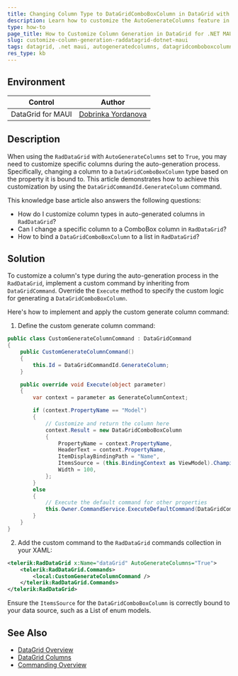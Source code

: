 ```yaml
---
title: Changing Column Type to DataGridComboBoxColumn in DataGrid with AutoGenerateColumns
description: Learn how to customize the AutoGenerateColumns feature in DataGrid by changing a column's type to DataGridComboBoxColumn in a .NET MAUI application.
type: how-to
page_title: How to Customize Column Generation in DataGrid for .NET MAUI
slug: customize-column-generation-raddatagrid-dotnet-maui
tags: datagrid, .net maui, autogeneratedcolumns, datagridcomboboxcolumn, custom command
res_type: kb
---
```


## Environment

| Control | Author | 
| ---- | ---- | 
| DataGrid for MAUI | [Dobrinka Yordanova](https://www.telerik.com/blogs/author/dobrinka-yordanova) | 

## Description

When using the `RadDataGrid` with `AutoGenerateColumns` set to `True`, you may need to customize specific columns during the auto-generation process. Specifically, changing a column to a `DataGridComboBoxColumn` type based on the property it is bound to. This article demonstrates how to achieve this customization by using the `DataGridCommandId.GenerateColumn` command.

This knowledge base article also answers the following questions:
- How do I customize column types in auto-generated columns in `RadDataGrid`?
- Can I change a specific column to a ComboBox column in `RadDataGrid`?
- How to bind a `DataGridComboBoxColumn` to a list in `RadDataGrid`?

## Solution

To customize a column's type during the auto-generation process in the `RadDataGrid`, implement a custom command by inheriting from `DataGridCommand`. Override the `Execute` method to specify the custom logic for generating a `DataGridComboBoxColumn`.

Here's how to implement and apply the custom generate column command:

1. Define the custom generate column command:

```csharp
public class CustomGenerateColumnCommand : DataGridCommand
{
    public CustomGenerateColumnCommand()
    {
        this.Id = DataGridCommandId.GenerateColumn;
    }

    public override void Execute(object parameter)
    {
        var context = parameter as GenerateColumnContext;

        if (context.PropertyName == "Model")
        {
            // Customize and return the column here
            context.Result = new DataGridComboBoxColumn
            {
                PropertyName = context.PropertyName,
                HeaderText = context.PropertyName,
                ItemDisplayBindingPath = "Name",
                ItemsSource = (this.BindingContext as ViewModel).Championships,
                Width = 100,
            };
        }
        else
        {
            // Execute the default command for other properties
            this.Owner.CommandService.ExecuteDefaultCommand(DataGridCommandId.GenerateColumn, parameter);
        }
    }
}
```

2. Add the custom command to the `RadDataGrid` commands collection in your XAML:

```xml
<telerik:RadDataGrid x:Name="dataGrid" AutoGenerateColumns="True">
    <telerik:RadDataGrid.Commands>
        <local:CustomGenerateColumnCommand />
    </telerik:RadDataGrid.Commands>
</telerik:RadDataGrid>
```

Ensure the `ItemsSource` for the `DataGridComboBoxColumn` is correctly bound to your data source, such as a List of enum models.

## See Also

- [DataGrid Overview](https://docs.telerik.com/devtools/maui/controls/datagrid/overview)
- [DataGrid Columns](https://docs.telerik.com/devtools/maui/controls/datagrid/columns)
- [Commanding Overview](https://docs.telerik.com/devtools/maui/controls/datagrid/commanding)
